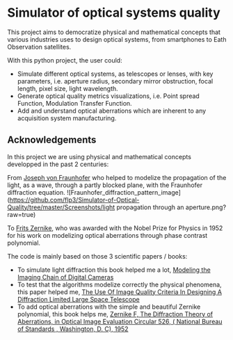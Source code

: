 # Simulator of optical systems quality


This project aims to democratize physical and mathematical concepts that various industries uses to design optical systems, from smartphones to Eath Observation satellites.

With this python project, the user could:
* Simulate different optical systems, as telescopes or lenses, with key parameters, i.e. aperture radius, secondary mirror obstruction, focal length, pixel size, light wavelength.
* Generate optical quality metrics visualizations, i.e. Point spread Function, Modulation Transfer Function.
* Add and understand optical aberrations which are inherent to any acquisition system manufacturing.


## Acknowledgements
In this project we are using physical and mathematical concepts developped in the past 2 centuries:

From [Joseph von Fraunhofer](https://en.wikipedia.org/wiki/Joseph_von_Fraunhofer) who helped to modelize the propagation of the light, as a wave, through a partly blocked plane, with the Fraunhofer diffraction equation.
![Fraunhofer_diffraction_pattern_image](https://github.com/flp3/Simulator-of-Optical-Quality/tree/master/Screenshots/light propagation through an aperture.png?raw=true)

To [Frits Zernike](https://www.nobelprize.org/prizes/physics/1953/zernike/facts/), who was awarded with the Nobel Prize for Physics in 1952 for his work on modelizing optical aberrations through phase contrast polynomial.

The code is mainly based on those 3 scientific papers / books:
 - To simulate light diffraction this book helped me a lot, [Modeling the Imaging Chain of Digital Cameras](https://www.spiedigitallibrary.org/ebooks/TT/Modeling-the-Imaging-Chain-of-Digital-Cameras/eISBN-9780819483362/10.1117/3.868276?SSO=1)
 - To test that the algorithms modelize correctly the physical phenomena, this paper helped me, [The Use Of Image Quality Criteria In Designing A Diffraction Limited Large Space Telescope](https://spie.org/Publications/Proceedings/Paper/10.1117/12.953525?SSO=1)
 - To add optical aberrations with the simple and beautiful Zernike polynomial, this book helps me, [Zernike F, The Diffraction Theory of Aberrations, in Optical Image Evaluation Circular 526, ( National Bureau of Standards , Washington, D. C), 1952](chrome-extension://efaidnbmnnnibpcajpcglclefindmkaj/https://nvlpubs.nist.gov/nistpubs/Legacy/circ/nbscircular526.pdf)
